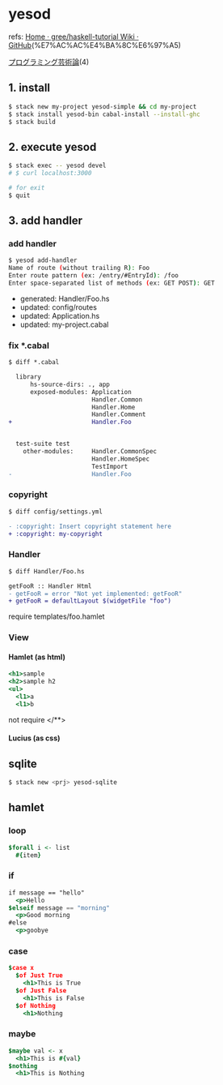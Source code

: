 yesod
====

refs:
[Home · gree/haskell-tutorial Wiki · GitHub](https://github.com/gree/haskell-tutorial/wiki/Haskell%E3%83%81%E3%83%A5%E3%83%BC%E3%83%88%E3%83%AA%E3%82%A2%E3%83%AB)(%E7%AC%AC%E4%BA%8C%E6%97%A5)

[プログラミング芸術論](http://demmys.hatenablog.com/entry/2014/05/22/Haskell%E3%81%A7Web%E3%82%A2%E3%83%97%E3%83%AA_)(4)


## 1. install

```sh
$ stack new my-project yesod-simple && cd my-project
$ stack install yesod-bin cabal-install --install-ghc
$ stack build
```

## 2. execute yesod

```sh
$ stack exec -- yesod devel
# $ curl localhost:3000

# for exit
$ quit
```


## 3. add handler

### add handler

```sh
$ yesod add-handler
Name of route (without trailing R): Foo
Enter route pattern (ex: /entry/#EntryId): /foo
Enter space-separated list of methods (ex: GET POST): GET
```

* generated: Handler/Foo.hs
* updated:   config/routes
* updated:   Application.hs
* updated:   my-project.cabal


### fix \*.cabal


```diff
$ diff *.cabal

  library
      hs-source-dirs: ., app
      exposed-modules: Application
                       Handler.Common
                       Handler.Home
                       Handler.Comment
+                      Handler.Foo


  test-suite test
    other-modules:     Handler.CommonSpec
                       Handler.HomeSpec
                       TestImport
-                      Handler.Foo

```

### copyright

```diff
$ diff config/settings.yml

- :copyright: Insert copyright statement here
+ :copyright: my-copyright
```


### Handler

```diff
$ diff Handler/Foo.hs

getFooR :: Handler Html
- getFooR = error "Not yet implemented: getFooR"
+ getFooR = defaultLayout $(widgetFile "foo")
```

require templates/foo.hamlet


### View

#### Hamlet (as html)

```html@templates/foo.hamlet
<h1>sample
<h2>sample h2
<ul>
  <l1>a
  <l1>b
```

not require </**>


#### Lucius (as css)


## sqlite

```sh
$ stack new <prj> yesod-sqlite
```


## hamlet


### loop

```hamlet
$forall i <- list
  #{item}
```


### if

```hamlet
if message == "hello"
  <p>Hello
$elseif message == "morning"
  <p>Good morning
#else
  <p>goobye
```


### case

```hamlet
$case x
  $of Just True
    <h1>This is True
  $of Just False
    <h1>This is False
  $of Nothing
    <h1>Nothing
```


### maybe

```hamlet
$maybe val <- x
  <h1>This is #{val}
$nothing
  <h1>This is Nothing
```



